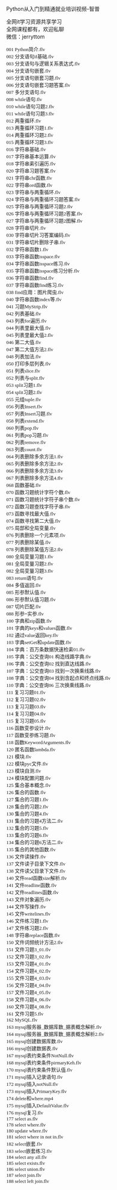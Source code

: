 Python从入门到精通就业培训视频-智普

全网it学习资源共享学习<br>全网课程都有，欢迎私聊<br>微信：jerryttom<br>

<span style="font-size: small;"><span style="font-family: &amp;quot;"><span style="font-family: 微软雅黑;">001 Python简介.flv</span></span></span><br> <span style="font-size: small;"><span style="font-family: &amp;quot;"><span style="font-family: 微软雅黑;">002 分支语句if基础.flv</span></span></span><br> <span style="font-size: small;"><span style="font-family: &amp;quot;"><span style="font-family: 微软雅黑;">003 分支语句与逻辑关系表达式.flv</span></span></span><br> <span style="font-size: small;"><span style="font-family: &amp;quot;"><span style="font-family: 微软雅黑;">004 分支语句嵌套.flv</span></span></span><br> <span style="font-size: small;"><span style="font-family: &amp;quot;"><span style="font-family: 微软雅黑;">005 分支语句嵌套习题.flv</span></span></span><br> <span style="font-size: small;"><span style="font-family: &amp;quot;"><span style="font-family: 微软雅黑;">006 分支语句嵌套习题答案.flv</span></span></span><br> <span style="font-size: small;"><span style="font-family: &amp;quot;"><span style="font-family: 微软雅黑;">007 多分支语句.flv</span></span></span><br> <span style="font-size: small;"><span style="font-family: &amp;quot;"><span style="font-family: 微软雅黑;">008 while语句.flv</span></span></span><br> <span style="font-size: small;"><span style="font-family: &amp;quot;"><span style="font-family: 微软雅黑;">010 while语句习题2.flv</span></span></span><br> <span style="font-size: small;"><span style="font-family: &amp;quot;"><span style="font-family: 微软雅黑;">011 while语句习题3.flv</span></span></span><br> <span style="font-size: small;"><span style="font-family: &amp;quot;"><span style="font-family: 微软雅黑;">012 两重循环.flv</span></span></span><br> <span style="font-size: small;"><span style="font-family: &amp;quot;"><span style="font-family: 微软雅黑;">013 两重循环习题1.flv</span></span></span><br> <span style="font-size: small;"><span style="font-family: &amp;quot;"><span style="font-family: 微软雅黑;">014 两重循环习题2.flv</span></span></span><br> <span style="font-size: small;"><span style="font-family: &amp;quot;"><span style="font-family: 微软雅黑;">015 两重循环习题3.flv</span></span></span><br> <span style="font-size: small;"><span style="font-family: &amp;quot;"><span style="font-family: 微软雅黑;">016 字符串基础.flv</span></span></span><br> <span style="font-size: small;"><span style="font-family: &amp;quot;"><span style="font-family: 微软雅黑;">017 字符串基本运算.flv</span></span></span><br> <span style="font-size: small;"><span style="font-family: &amp;quot;"><span style="font-family: 微软雅黑;">018 字符串索引遍历.flv</span></span></span><br> <span style="font-size: small;"><span style="font-family: &amp;quot;"><span style="font-family: 微软雅黑;">020 字符串习题答案.flv</span></span></span><br> <span style="font-size: small;"><span style="font-family: &amp;quot;"><span style="font-family: 微软雅黑;">021 字符串chr函数.flv</span></span></span><br> <span style="font-size: small;"><span style="font-family: &amp;quot;"><span style="font-family: 微软雅黑;">022 字符串ord函数.flv</span></span></span><br> <span style="font-size: small;"><span style="font-family: &amp;quot;"><span style="font-family: 微软雅黑;">023 字符串与两重循环.flv</span></span></span><br> <span style="font-size: small;"><span style="font-family: &amp;quot;"><span style="font-family: 微软雅黑;">024 字符串与两重循环习题答案.flv</span></span></span><br> <span style="font-size: small;"><span style="font-family: &amp;quot;"><span style="font-family: 微软雅黑;">025 字符串与两重循环习题2.flv</span></span></span><br> <span style="font-size: small;"><span style="font-family: &amp;quot;"><span style="font-family: 微软雅黑;">026 字符串与两重循环习题2答案.flv</span></span></span><br> <span style="font-size: small;"><span style="font-family: &amp;quot;"><span style="font-family: 微软雅黑;">027 字符串与两重循环习题2图解.flv</span></span></span><br> <span style="font-size: small;"><span style="font-family: &amp;quot;"><span style="font-family: 微软雅黑;">028 字符串切片.flv</span></span></span><br> <span style="font-size: small;"><span style="font-family: &amp;quot;"><span style="font-family: 微软雅黑;">030 字符串切片习答案编码.flv</span></span></span><br> <span style="font-size: small;"><span style="font-family: &amp;quot;"><span style="font-family: 微软雅黑;">031 字符串切片删除子串.flv</span></span></span><br> <span style="font-size: small;"><span style="font-family: &amp;quot;"><span style="font-family: 微软雅黑;">032 字符串函数1.flv</span></span></span><br> <span style="font-size: small;"><span style="font-family: &amp;quot;"><span style="font-family: 微软雅黑;">033 字符串函数isspace.flv</span></span></span><br> <span style="font-size: small;"><span style="font-family: &amp;quot;"><span style="font-family: 微软雅黑;">034 字符串函数isspace练习.flv</span></span></span><br> <span style="font-size: small;"><span style="font-family: &amp;quot;"><span style="font-family: 微软雅黑;">035 字符串函数isspace练习分析.flv</span></span></span><br> <span style="font-size: small;"><span style="font-family: &amp;quot;"><span style="font-family: 微软雅黑;">036 字符串函数find.flv</span></span></span><br> <span style="font-size: small;"><span style="font-family: &amp;quot;"><span style="font-family: 微软雅黑;">037 字符串函数find练习.flv</span></span></span><br> <span style="font-size: small;"><span style="font-family: &amp;quot;"><span style="font-family: 微软雅黑;">038 find应用：图片爬虫.flv</span></span></span><br> <span style="font-size: small;"><span style="font-family: &amp;quot;"><span style="font-family: 微软雅黑;">040 字符串函数index等.flv</span></span></span><br> <span style="font-size: small;"><span style="font-family: &amp;quot;"><span style="font-family: 微软雅黑;">041 习题MyStrip.flv</span></span></span><br> <span style="font-size: small;"><span style="font-family: &amp;quot;"><span style="font-family: 微软雅黑;">042 列表基础.flv</span></span></span><br> <span style="font-size: small;"><span style="font-family: &amp;quot;"><span style="font-family: 微软雅黑;">043 列表for遍历.flv</span></span></span><br> <span style="font-size: small;"><span style="font-family: &amp;quot;"><span style="font-family: 微软雅黑;">044 列表里最大值.flv</span></span></span><br> <span style="font-size: small;"><span style="font-family: &amp;quot;"><span style="font-family: 微软雅黑;">045 列表里最大值2.flv</span></span></span><br> <span style="font-size: small;"><span style="font-family: &amp;quot;"><span style="font-family: 微软雅黑;">046 第二大值.flv</span></span></span><br> <span style="font-size: small;"><span style="font-family: &amp;quot;"><span style="font-family: 微软雅黑;">047 第二大值方法2.flv</span></span></span><br> <span style="font-size: small;"><span style="font-family: &amp;quot;"><span style="font-family: 微软雅黑;">048 列表加法.flv</span></span></span><br> <span style="font-size: small;"><span style="font-family: &amp;quot;"><span style="font-family: 微软雅黑;">050 打印多层列表.flv</span></span></span><br> <span style="font-size: small;"><span style="font-family: &amp;quot;"><span style="font-family: 微软雅黑;">051 列表slice.flv</span></span></span><br> <span style="font-size: small;"><span style="font-family: &amp;quot;"><span style="font-family: 微软雅黑;">052 列表与split.flv</span></span></span><br> <span style="font-size: small;"><span style="font-family: &amp;quot;"><span style="font-family: 微软雅黑;">053 split习题1.flv</span></span></span><br> <span style="font-size: small;"><span style="font-family: &amp;quot;"><span style="font-family: 微软雅黑;">054 split习题2.flv</span></span></span><br> <span style="font-size: small;"><span style="font-family: &amp;quot;"><span style="font-family: 微软雅黑;">055 元组tuple.flv</span></span></span><br> <span style="font-size: small;"><span style="font-family: &amp;quot;"><span style="font-family: 微软雅黑;">056 列表Insert.flv</span></span></span><br> <span style="font-size: small;"><span style="font-family: &amp;quot;"><span style="font-family: 微软雅黑;">057 列表Insert习题.flv</span></span></span><br> <span style="font-size: small;"><span style="font-family: &amp;quot;"><span style="font-family: 微软雅黑;">058 列表extend.flv</span></span></span><br> <span style="font-size: small;"><span style="font-family: &amp;quot;"><span style="font-family: 微软雅黑;">060 列表pop.flv</span></span></span><br> <span style="font-size: small;"><span style="font-family: &amp;quot;"><span style="font-family: 微软雅黑;">061 列表pop习题.flv</span></span></span><br> <span style="font-size: small;"><span style="font-family: &amp;quot;"><span style="font-family: 微软雅黑;">062 列表remove.flv</span></span></span><br> <span style="font-size: small;"><span style="font-family: &amp;quot;"><span style="font-family: 微软雅黑;">063 列表count.flv</span></span></span><br> <span style="font-size: small;"><span style="font-family: &amp;quot;"><span style="font-family: 微软雅黑;">064 列表删除多余方法1.flv</span></span></span><br> <span style="font-size: small;"><span style="font-family: &amp;quot;"><span style="font-family: 微软雅黑;">065 列表删除多余方法2.flv</span></span></span><br> <span style="font-size: small;"><span style="font-family: &amp;quot;"><span style="font-family: 微软雅黑;">066 列表删除多余方法3.flv</span></span></span><br> <span style="font-size: small;"><span style="font-family: &amp;quot;"><span style="font-family: 微软雅黑;">067 列表删除多余方法4.flv</span></span></span><br> <span style="font-size: small;"><span style="font-family: &amp;quot;"><span style="font-family: 微软雅黑;">068 函数基础.flv</span></span></span><br> <span style="font-size: small;"><span style="font-family: &amp;quot;"><span style="font-family: 微软雅黑;">070 函数习题统计字符个数.flv</span></span></span><br> <span style="font-size: small;"><span style="font-family: &amp;quot;"><span style="font-family: 微软雅黑;">071 函数习题统计字符子串个数.flv</span></span></span><br> <span style="font-size: small;"><span style="font-family: &amp;quot;"><span style="font-family: 微软雅黑;">072 函数习题查找字符子串.flv</span></span></span><br> <span style="font-size: small;"><span style="font-family: &amp;quot;"><span style="font-family: 微软雅黑;">073 函数寻找最大值.flv</span></span></span><br> <span style="font-size: small;"><span style="font-family: &amp;quot;"><span style="font-family: 微软雅黑;">074 函数寻找第二大值.flv</span></span></span><br> <span style="font-size: small;"><span style="font-family: &amp;quot;"><span style="font-family: 微软雅黑;">075 局部和全局变量.flv</span></span></span><br> <span style="font-size: small;"><span style="font-family: &amp;quot;"><span style="font-family: 微软雅黑;">076 列表删除一个元素项.flv</span></span></span><br> <span style="font-size: small;"><span style="font-family: &amp;quot;"><span style="font-family: 微软雅黑;">077 列表删除某值.flv</span></span></span><br> <span style="font-size: small;"><span style="font-family: &amp;quot;"><span style="font-family: 微软雅黑;">078 列表删除某值方法2.flv</span></span></span><br> <span style="font-size: small;"><span style="font-family: &amp;quot;"><span style="font-family: 微软雅黑;">080 全局变量习题1.flv</span></span></span><br> <span style="font-size: small;"><span style="font-family: &amp;quot;"><span style="font-family: 微软雅黑;">081 全局变量习题2.flv</span></span></span><br> <span style="font-size: small;"><span style="font-family: &amp;quot;"><span style="font-family: 微软雅黑;">082 全局变量习题3.flv</span></span></span><br> <span style="font-size: small;"><span style="font-family: &amp;quot;"><span style="font-family: 微软雅黑;">083 return语句.flv</span></span></span><br> <span style="font-size: small;"><span style="font-family: &amp;quot;"><span style="font-family: 微软雅黑;">084 多值返回.flv</span></span></span><br> <span style="font-size: small;"><span style="font-family: &amp;quot;"><span style="font-family: 微软雅黑;">085 形参默认值.flv</span></span></span><br> <span style="font-size: small;"><span style="font-family: &amp;quot;"><span style="font-family: 微软雅黑;">086 形参默认值习题.flv</span></span></span><br> <span style="font-size: small;"><span style="font-family: &amp;quot;"><span style="font-family: 微软雅黑;">087 切片匹配.flv</span></span></span><br> <span style="font-size: small;"><span style="font-family: &amp;quot;"><span style="font-family: 微软雅黑;">088 形参=实参.flv</span></span></span><br> <span style="font-size: small;"><span style="font-family: &amp;quot;"><span style="font-family: 微软雅黑;">100 字典和zip函数.flv</span></span></span><br> <span style="font-size: small;"><span style="font-family: &amp;quot;"><span style="font-family: 微软雅黑;">101 字典的keys和values函数.flv</span></span></span><br> <span style="font-size: small;"><span style="font-family: &amp;quot;"><span style="font-family: 微软雅黑;">102 通过value返回key.flv</span></span></span><br> <span style="font-size: small;"><span style="font-family: &amp;quot;"><span style="font-family: 微软雅黑;">103 字典setGet和update函数.flv</span></span></span><br> <span style="font-size: small;"><span style="font-family: &amp;quot;"><span style="font-family: 微软雅黑;">104 字典：百万条数据快速检索01.flv</span></span></span><br> <span style="font-size: small;"><span style="font-family: &amp;quot;"><span style="font-family: 微软雅黑;">105 字典：公交查询01 构造线路字典.flv</span></span></span><br> <span style="font-size: small;"><span style="font-family: &amp;quot;"><span style="font-family: 微软雅黑;">106 字典：公交查询02 找到直达线路.flv</span></span></span><br> <span style="font-size: small;"><span style="font-family: &amp;quot;"><span style="font-family: 微软雅黑;">107 字典：公交查询03 找到一次换乘线路.flv</span></span></span><br> <span style="font-size: small;"><span style="font-family: &amp;quot;"><span style="font-family: 微软雅黑;">108 字典：公交查询04 找到含起点和终点线路.flv</span></span></span><br> <span style="font-size: small;"><span style="font-family: &amp;quot;"><span style="font-family: 微软雅黑;">110 字典：公交查询06 三次换乘线路.flv</span></span></span><br> <span style="font-size: small;"><span style="font-family: &amp;quot;"><span style="font-family: 微软雅黑;">111 复习习题01.flv</span></span></span><br> <span style="font-size: small;"><span style="font-family: &amp;quot;"><span style="font-family: 微软雅黑;">112 复习习题02.flv</span></span></span><br> <span style="font-size: small;"><span style="font-family: &amp;quot;"><span style="font-family: 微软雅黑;">113 复习习题03.flv</span></span></span><br> <span style="font-size: small;"><span style="font-family: &amp;quot;"><span style="font-family: 微软雅黑;">114 复习习题04.flv</span></span></span><br> <span style="font-size: small;"><span style="font-family: &amp;quot;"><span style="font-family: 微软雅黑;">115 复习习题05.flv</span></span></span><br> <span style="font-size: small;"><span style="font-family: &amp;quot;"><span style="font-family: 微软雅黑;">116 函数变参设计.flv</span></span></span><br> <span style="font-size: small;"><span style="font-family: &amp;quot;"><span style="font-family: 微软雅黑;">117 函数变参练习题.flv</span></span></span><br> <span style="font-size: small;"><span style="font-family: &amp;quot;"><span style="font-family: 微软雅黑;">118 函数KeywordArguments.flv</span></span></span><br> <span style="font-size: small;"><span style="font-family: &amp;quot;"><span style="font-family: 微软雅黑;">120 匿名函数lambda.flv</span></span></span><br> <span style="font-size: small;"><span style="font-family: &amp;quot;"><span style="font-family: 微软雅黑;">121 模块.flv</span></span></span><br> <span style="font-size: small;"><span style="font-family: &amp;quot;"><span style="font-family: 微软雅黑;">122 模块pyc文件.flv</span></span></span><br> <span style="font-size: small;"><span style="font-family: &amp;quot;"><span style="font-family: 微软雅黑;">123 模块自测.flv</span></span></span><br> <span style="font-size: small;"><span style="font-family: &amp;quot;"><span style="font-family: 微软雅黑;">124 模块配置问题.flv</span></span></span><br> <span style="font-size: small;"><span style="font-family: &amp;quot;"><span style="font-family: 微软雅黑;">125 集合基本概念.flv</span></span></span><br> <span style="font-size: small;"><span style="font-family: &amp;quot;"><span style="font-family: 微软雅黑;">126 集合的函数.flv</span></span></span><br> <span style="font-size: small;"><span style="font-family: &amp;quot;"><span style="font-family: 微软雅黑;">127 集合的习题1.flv</span></span></span><br> <span style="font-size: small;"><span style="font-family: &amp;quot;"><span style="font-family: 微软雅黑;">128 集合的习题2.flv</span></span></span><br> <span style="font-size: small;"><span style="font-family: &amp;quot;"><span style="font-family: 微软雅黑;">130 集合的习题4.flv</span></span></span><br> <span style="font-size: small;"><span style="font-family: &amp;quot;"><span style="font-family: 微软雅黑;">131 集合的习题4方法二.flv</span></span></span><br> <span style="font-size: small;"><span style="font-family: &amp;quot;"><span style="font-family: 微软雅黑;">132 集合的习题5.flv</span></span></span><br> <span style="font-size: small;"><span style="font-family: &amp;quot;"><span style="font-family: 微软雅黑;">133 集合的习题6.flv</span></span></span><br> <span style="font-size: small;"><span style="font-family: &amp;quot;"><span style="font-family: 微软雅黑;">134 集合的习题6方法二.flv</span></span></span><br> <span style="font-size: small;"><span style="font-family: &amp;quot;"><span style="font-family: 微软雅黑;">135 集合的其他函数.flv</span></span></span><br> <span style="font-size: small;"><span style="font-family: &amp;quot;"><span style="font-family: 微软雅黑;">136 文件读操作.flv</span></span></span><br> <span style="font-size: small;"><span style="font-family: &amp;quot;"><span style="font-family: 微软雅黑;">137 文件读子目录下文件.flv</span></span></span><br> <span style="font-size: small;"><span style="font-family: &amp;quot;"><span style="font-family: 微软雅黑;">138 文件读父目录下文件.flv</span></span></span><br> <span style="font-size: small;"><span style="font-family: &amp;quot;"><span style="font-family: 微软雅黑;">140 文件read函数size解析.flv</span></span></span><br> <span style="font-size: small;"><span style="font-family: &amp;quot;"><span style="font-family: 微软雅黑;">141 文件readline函数.flv</span></span></span><br> <span style="font-size: small;"><span style="font-family: &amp;quot;"><span style="font-family: 微软雅黑;">142 文件readlines函数.flv</span></span></span><br> <span style="font-size: small;"><span style="font-family: &amp;quot;"><span style="font-family: 微软雅黑;">143 文件对象遍历.flv</span></span></span><br> <span style="font-size: small;"><span style="font-family: &amp;quot;"><span style="font-family: 微软雅黑;">144 文件写操作.flv</span></span></span><br> <span style="font-size: small;"><span style="font-family: &amp;quot;"><span style="font-family: 微软雅黑;">145 文件writelines.flv</span></span></span><br> <span style="font-size: small;"><span style="font-family: &amp;quot;"><span style="font-family: 微软雅黑;">146 文件练习题1.flv</span></span></span><br> <span style="font-size: small;"><span style="font-family: &amp;quot;"><span style="font-family: 微软雅黑;">147 文件练习题2.flv</span></span></span><br> <span style="font-size: small;"><span style="font-family: &amp;quot;"><span style="font-family: 微软雅黑;">148 字符串replace函数.flv</span></span></span><br> <span style="font-size: small;"><span style="font-family: &amp;quot;"><span style="font-family: 微软雅黑;">150 文件词频统计方法2.flv</span></span></span><br> <span style="font-size: small;"><span style="font-family: &amp;quot;"><span style="font-family: 微软雅黑;">151 文件习题3_01.flv</span></span></span><br> <span style="font-size: small;"><span style="font-family: &amp;quot;"><span style="font-family: 微软雅黑;">152 文件习题3_02.flv</span></span></span><br> <span style="font-size: small;"><span style="font-family: &amp;quot;"><span style="font-family: 微软雅黑;">153 文件习题4_01.flv</span></span></span><br> <span style="font-size: small;"><span style="font-family: &amp;quot;"><span style="font-family: 微软雅黑;">154 文件习题4_02.flv</span></span></span><br> <span style="font-size: small;"><span style="font-family: &amp;quot;"><span style="font-family: 微软雅黑;">155 文件习题4_03.flv</span></span></span><br> <span style="font-size: small;"><span style="font-family: &amp;quot;"><span style="font-family: 微软雅黑;">156 文件习题4_04.flv</span></span></span><br> <span style="font-size: small;"><span style="font-family: &amp;quot;"><span style="font-family: 微软雅黑;">157 文件习题4_05.flv</span></span></span><br> <span style="font-size: small;"><span style="font-family: &amp;quot;"><span style="font-family: 微软雅黑;">158 文件习题4_06.flv</span></span></span><br> <span style="font-size: small;"><span style="font-family: &amp;quot;"><span style="font-family: 微软雅黑;">160 文件习题4_08.flv</span></span></span><br> <span style="font-size: small;"><span style="font-family: &amp;quot;"><span style="font-family: 微软雅黑;">161 文件习题5.flv</span></span></span><br> <span style="font-size: small;"><span style="font-family: &amp;quot;"><span style="font-family: 微软雅黑;">162 MySQL.flv</span></span></span><br> <span style="font-size: small;"><span style="font-family: &amp;quot;"><span style="font-family: 微软雅黑;">163 mysql服务器_数据库数_据表概念解析.flv</span></span></span><br> <span style="font-size: small;"><span style="font-family: &amp;quot;"><span style="font-family: 微软雅黑;">164 mysql服务器_数据库数_据表概念解析2.flv</span></span></span><br> <span style="font-size: small;"><span style="font-family: &amp;quot;"><span style="font-family: 微软雅黑;">165 mysql创建数据库数.flv</span></span></span><br> <span style="font-size: small;"><span style="font-family: &amp;quot;"><span style="font-family: 微软雅黑;">166 mysql创建数据表.flv</span></span></span><br> <span style="font-size: small;"><span style="font-family: &amp;quot;"><span style="font-family: 微软雅黑;">167 mysql表约束条件NotNull.flv</span></span></span><br> <span style="font-size: small;"><span style="font-family: &amp;quot;"><span style="font-family: 微软雅黑;">168 mysql表约束条件pirmaryKeh.flv</span></span></span><br> <span style="font-size: small;"><span style="font-family: &amp;quot;"><span style="font-family: 微软雅黑;">170 mysql表约束条件默认值.flv</span></span></span><br> <span style="font-size: small;"><span style="font-family: &amp;quot;"><span style="font-family: 微软雅黑;">171 mysql插入记录语句.flv</span></span></span><br> <span style="font-size: small;"><span style="font-family: &amp;quot;"><span style="font-family: 微软雅黑;">172 mysql插入notNull.flv</span></span></span><br> <span style="font-size: small;"><span style="font-family: &amp;quot;"><span style="font-family: 微软雅黑;">173 mysql插入PrimaryKey.flv</span></span></span><br> <span style="font-size: small;"><span style="font-family: &amp;quot;"><span style="font-family: 微软雅黑;">174 delete和where.mp4</span></span></span><br> <span style="font-size: small;"><span style="font-family: &amp;quot;"><span style="font-family: 微软雅黑;">175 mysql插入DefaultValue.flv</span></span></span><br> <span style="font-size: small;"><span style="font-family: &amp;quot;"><span style="font-family: 微软雅黑;">176 mysql复习.flv</span></span></span><br> <span style="font-size: small;"><span style="font-family: &amp;quot;"><span style="font-family: 微软雅黑;">177 select as.flv</span></span></span><br> <span style="font-size: small;"><span style="font-family: &amp;quot;"><span style="font-family: 微软雅黑;">178 select where.flv</span></span></span><br> <span style="font-size: small;"><span style="font-family: &amp;quot;"><span style="font-family: 微软雅黑;">180 update where.flv</span></span></span><br> <span style="font-size: small;"><span style="font-family: &amp;quot;"><span style="font-family: 微软雅黑;">181 select where in not in.flv</span></span></span><br> <span style="font-size: small;"><span style="font-family: &amp;quot;"><span style="font-family: 微软雅黑;">182 select嵌套.flv</span></span></span><br> <span style="font-size: small;"><span style="font-family: &amp;quot;"><span style="font-family: 微软雅黑;">183 select嵌套练习.flv</span></span></span><br> <span style="font-size: small;"><span style="font-family: &amp;quot;"><span style="font-family: 微软雅黑;">184 select any all.flv</span></span></span><br> <span style="font-size: small;"><span style="font-family: &amp;quot;"><span style="font-family: 微软雅黑;">185 select exists.flv</span></span></span><br> <span style="font-size: small;"><span style="font-family: &amp;quot;"><span style="font-family: 微软雅黑;">186 select union.flv</span></span></span><br> <span style="font-size: small;"><span style="font-family: &amp;quot;"><span style="font-family: 微软雅黑;">187 select join.flv</span></span></span><br> <span style="font-size: small;"><span style="font-family: &amp;quot;"><span style="font-family: 微软雅黑;">188 select left join.flv</span></span></span>